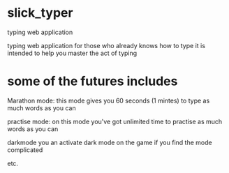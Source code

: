# slick_typer
 typing web application

typing web application for those who already knows how to type 
it is intended to help you master the act of typing 

# some of the futures includes 

   Marathon mode: 
   this mode gives you 60 seconds (1 mintes) to type as much words as you can

   practise mode:
   on this mode you've got unlimited time to practise as much words as you can

   darkmode 
   you an activate dark mode on the game if you find the mode complicated 

   etc.
